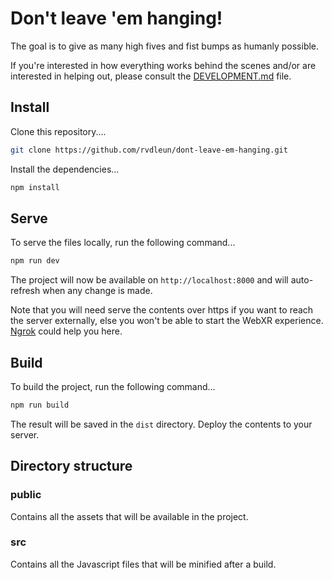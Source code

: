 # Don't leave 'em hanging!

The goal is to give as many high fives and fist bumps as humanly possible.

If you're interested in how everything works behind the scenes and/or are interested in helping out, please consult the [DEVELOPMENT.md](DEVELOPMENT.md) file.

## Install

Clone this repository....
```bash
git clone https://github.com/rvdleun/dont-leave-em-hanging.git
```

Install the dependencies...
```bash
npm install
```

## Serve

To serve the files locally, run the following command...
```bash
npm run dev
```
The project will now be available on `http://localhost:8000` and will auto-refresh when any change is made.

Note that you will need serve the contents over https if you want to reach the server externally, else you won't be able to start the WebXR experience. [Ngrok](http://ngrok.io/) could help you here.

## Build

To build the project, run the following command...
```bash
npm run build
```
The result will be saved in the `dist` directory. Deploy the contents to your server.

## Directory structure

### public
Contains all the assets that will be available in the project.

### src
Contains all the Javascript files that will be minified after a build.
